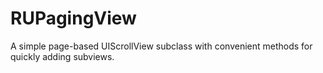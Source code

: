 RUPagingView
============

A simple page-based UIScrollView subclass with convenient methods for quickly adding subviews.

